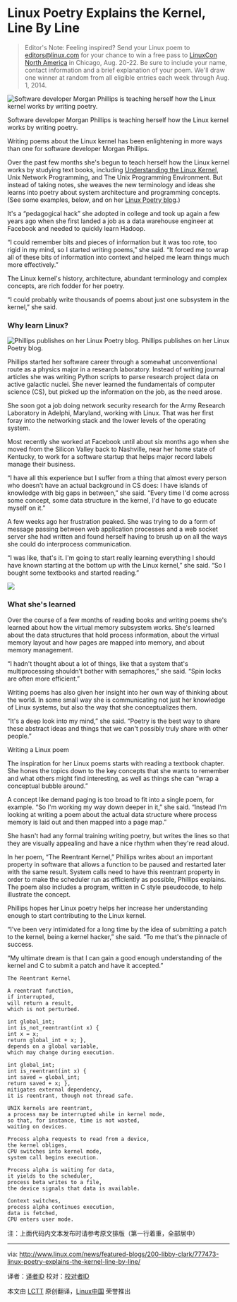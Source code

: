 Linux Poetry Explains the Kernel, Line By Line
================================================================================
> Editor's Note: Feeling inspired? Send your Linux poem to [editors@linux.com][1] for your chance to win a free pass to [LinuxCon North America][2] in Chicago, Aug. 20-22. Be sure to include your name, contact information and a brief explanation of your poem. We'll draw one winner at random from all eligible entries each week through Aug. 1, 2014.

![Software developer Morgan Phillips is teaching herself how the Linux kernel works by writing poetry.](http://www.linux.com/images/stories/41373/Morgan-Phillips-2.jpg)

Software developer Morgan Phillips is teaching herself how the Linux kernel works by writing poetry.

Writing poems about the Linux kernel has been enlightening in more ways than one for software developer Morgan Phillips.

Over the past few months she's begun to teach herself how the Linux kernel works by studying text books, including [Understanding the Linux Kernel][3], Unix Network Programming, and The Unix Programming Environment. But instead of taking notes, she weaves the new terminology and ideas she learns into poetry about system architecture and programming concepts. (See some examples, below, and on her [Linux Poetry blog][4].) 

It's a “pedagogical hack” she adopted in college and took up again a few years ago when she first landed a job as a data warehouse engineer at Facebook and needed to quickly learn Hadoop.

“I could remember bits and pieces of information but it was too rote, too rigid in my mind, so I started writing poems,” she said. “It forced me to wrap all of these bits of information into context and helped me learn things much more effectively.”

The Linux kernel's history, architecture, abundant terminology and complex concepts, are rich fodder for her poetry.

“I could probably write thousands of poems about just one subsystem in the kernel,” she said.

### Why learn Linux? ###

![Phillips publishes on her Linux Poetry blog.](http://www.linux.com/images/stories/41373/multiplexing-poem.png)
Phillips publishes on her Linux Poetry blog.

Phillips started her software career through a somewhat unconventional route as a physics major in a research laboratory. Instead of writing journal articles she was writing Python scripts to parse research project data on active galactic nuclei. She never learned the fundamentals of computer science (CS), but picked up the information on the job, as the need arose.

She soon got a job doing network security research for the Army Research Laboratory in Adelphi, Maryland, working with Linux. That was her first foray into the networking stack and the lower levels of the operating system.

Most recently she worked at Facebook until about six months ago when she moved from the Silicon Valley back to Nashville, near her home state of Kentucky, to work for a software startup that helps major record labels manage their business.

“I have all this experience but I suffer from a thing that almost every person who doesn’t have an actual background in CS does: I have islands of knowledge with big gaps in between,” she said. “Every time I'd come across some concept, some data structure in the kernel, I'd have to go educate myself on it.”

A few weeks ago her frustration peaked. She was trying to do a form of message passing between web application processes and a web socket server she had written and found herself having to brush up on all the ways she could do interprocess communication.

“I was like, that's it. I'm going to start really learning everything I should have known starting at the bottom up with the Linux kernel,” she said. “So I bought some textbooks and started reading.”

![](http://www.linux.com/images/stories/41373/process-poem.png)

### What she's learned ###

Over the course of a few months of reading books and writing poems she's learned about how the virtual memory subsystem works. She's learned about the data structures that hold process information, about the virtual memory layout and how pages are mapped into memory, and about memory management.

“I hadn't thought about a lot of things, like that a system that's multiprocessing shouldn’t bother with semaphores,” she said. “Spin locks are often more efficient.”

Writing poems has also given her insight into her own way of thinking about the world. In some small way she is communicating not just her knowledge of Linux systems, but also the way that she conceptualizes them.

“It's a deep look into my mind,” she said. “Poetry is the best way to share these abstract ideas and things that we can't possibly truly share with other people.”

Writing a Linux poem

The inspiration for her Linux poems starts with reading a textbook chapter. She hones the topics down to the key concepts that she wants to remember and what others might find interesting, as well as things she can “wrap a conceptual bubble around.”

A concept like demand paging is too broad to fit into a single poem, for example. “So I'm working my way down deeper in it,” she said. “Instead I'm looking at writing a poem about the actual data structure where process memory is laid out and then mapped into a page map.”

She hasn't had any formal training writing poetry, but writes the lines so that they are visually appealing and have a nice rhythm when they're read aloud.

In her poem, “The Reentrant Kernel,” Phillips writes about an important property in software that allows a function to be paused and restarted later with the same result. System calls need to have this reentrant property in order to make the scheduler run as efficiently as possible, Phillips explains. The poem also includes a program, written in C style pseudocode, to help illustrate the concept.

Phillips hopes her Linux poetry helps her increase her understanding enough to start contributing to the Linux kernel.

“I've been very intimidated for a long time by the idea of submitting a patch to the kernel, being a kernel hacker,” she said. “To me that's the pinnacle of success.

“My ultimate dream is that I can gain a good enough understanding of the kernel and C to submit a patch and have it accepted.”

    The Reentrant Kernel
    
    A reentrant function,
    if interrupted,
    will return a result,
    which is not perturbed.
    
    int global_int;
    int is_not_reentrant(int x) { 
    int x = x; 
    return global_int + x; },
    depends on a global variable,
    which may change during execution.
    
    int global_int;
    int is_reentrant(int x) { 
    int saved = global_int; 
    return saved + x; },
    mitigates external dependency,
    it is reentrant, though not thread safe.
    
    UNIX kernels are reentrant,
    a process may be interrupted while in kernel mode,
    so that, for instance, time is not wasted,
    waiting on devices.
    
    Process alpha requests to read from a device,
    the kernel obliges,
    CPU switches into kernel mode,
    system call begins execution.
    
    Process alpha is waiting for data,
    it yields to the scheduler,
    process beta writes to a file,
    the device signals that data is available.
    
    Context switches,
    process alpha continues execution,
    data is fetched,
    CPU enters user mode.

注：上面代码内文本发布时请参考原文排版（第一行着重，全部居中）

--------------------------------------------------------------------------------

via: http://www.linux.com/news/featured-blogs/200-libby-clark/777473-linux-poetry-explains-the-kernel-line-by-line/

译者：[译者ID](https://github.com/译者ID) 校对：[校对者ID](https://github.com/校对者ID)

本文由 [LCTT](https://github.com/LCTT/TranslateProject) 原创翻译，[Linux中国](http://linux.cn/) 荣誉推出

[1]:editors@linux.com
[2]:http://events.linuxfoundation.org/events/linuxcon-north-america
[3]:http://shop.oreilly.com/product/9780596005658.do
[4]:http://www.linux-poetry.com/